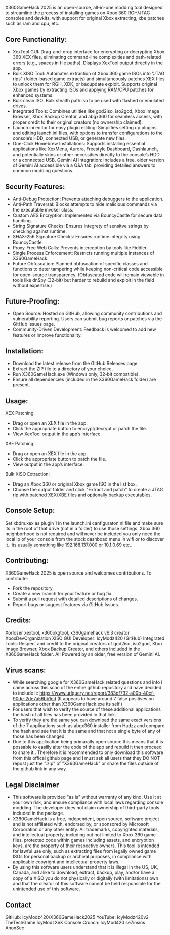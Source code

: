 X360GameHack 2025 is an open-source, all-in-one modding tool designed to streamline the process of installing games on Xbox 360 RGH/JTAG consoles and devkits, with support for original Xbox extracting, xbe patches such as ram and cpu, etc.

Core Functionality:
----------------------------------------------------
- XexTool GUI: Drag-and-drop interface for encrypting or decrypting Xbox 360 XEX files, eliminating command-line complexities and path-related errors (e.g., spaces in file paths). Displays XexTool output directly in the app.
- Bulk XISO Tool: Automates extraction of Xbox 360 game ISOs into "JTAG rips" (folder-based game extracts) and simultaneously patches XEX files to unlock them for RGH, XDK, or badupdate exploit. Supports original Xbox games by extracting ISOs and applying RAM/CPU patches for enhanced systems. 
- Bulk clean ISO: Bulk stealth path iso to be used with flashed or emulated drives.
- Integrated Tools: Combines utilities like god2iso, iso2god, Xbox Image Browser, Xbox Backup Creator, and abgx360 for seamless access, with proper credit to their original creators (no ownership claimed).
- Launch.ini editor for easy plugin editing: Simplifies setting up plugins and editing launch.ini files, with options to transfer configurations to the console’s HDD, connected USB, or generate new files.
- One-Click Homebrew Installations: Supports installing essential applications like XexMenu, Aurora, Freestyle Dashboard, Dashlaunch, and potentially skins or other necessities directly to the console’s HDD or a connected USB.
Gemini AI Integration: Includes a free, older version of Gemini AI accessible via a Q&A tab, providing detailed answers to common modding questions.

Security Features:
----------------------------------------------------
- Anti-Debug Protection: Prevents attaching debuggers to the application.
- Anti-Path Traversal: Blocks attempts to hide malicious commands via the executable invoker class.
- Custom AES Encryption: Implemented via BouncyCastle for secure data handling.
- String Signature Checks: Ensures integrety of sensitve strings by checking against runtime.
- SHA3-256 Signature Checks: Ensures runtime integrity using BouncyCastle.
- Proxy-Free Web Calls: Prevents interception by tools like Fiddler.
- Single Process Enforcement: Restricts running multiple instances of X360GameHack.
- Future Obfuscation: Planned obfuscation of specific classes and functions to deter tampering while keeping non-critical code accessible for open-source transparency. 
(Obfuscated code will remain viewable in tools like dnSpy (32-bit) but harder to rebuild and exploit in the field without expertise.)

Future-Proofing:
----------------------------------------------------
- Open Source: Hosted on GitHub, allowing community contributions and vulnerability reporting. Users can submit bug reports or patches via the GitHub Issues page.
- Community-Driven Development: Feedback is welcomed to add new features or improve functionality.

Installation:
----------------------------------------------------
- Download the latest release from the GitHub Releases page.
- Extract the ZIP file to a directory of your choice.
- Run X360GameHack.exe (Windows only, 32-bit compatible).
- Ensure all dependencies (included in the X360GameHack folder) are present.

Usage:
----------------------------------------------------

XEX Patching:
- Drag or open an XEX file in the app.
- Click the appropriate button to encrypt/decrypt or patch the file.
- View XexTool output in the app’s interface.

XBE Patching:
- Drag or open an XEX file in the app.
- Click the appropriate button to patch the file.
- View output in the app’s interface.

Bulk XISO Extraction:
- Drag an Xbox 360 or original Xbox game ISO in the list box.
- Choose the output folder and click "Extract and patch" to create a JTAG rip with patched XEX/XBE files and optionally backup executables.

Console Setup:
----------------------------------------------------
Set xbdm.xex as plugin 1 in the launch.ini canfiguraton ni file and make sure its in the root of that drive (not in a folder) to use those settings.
Xbox 360 neighborhood is not required and will never be included you only need the local ip of your console from the stock dashboad menu in wifi or to discover it.. its usually something like 192.168.137.000 or 10.1.0.69 etc..

Contributing:
----------------------------------------------------
X360GameHack 2025 is open source and welcomes contributions. To contribute:

- Fork the repository.
- Create a new branch for your feature or bug fix.
- Submit a pull request with detailed descriptions of changes.
- Report bugs or suggest features via GitHub Issues.

Credits:
----------------------------------------------------
Xorloser xextool, x360pkgtool, x360gamehack v6.3 creator
XboxDevOrganization XISO
GUI Developer: IcyModz420 (GitHub)
Integrated Tools: Respect and credit to the original creators of god2iso, iso2god, Xbox Image Browser, Xbox Backup Creator, and others included in the X360GameHack folder.
AI: Powered by an older, free version of Gemini AI.

Virus scans:
----------------------------------------------------
- While searching google for X360GameHack related questions and info I came across this scan of the entire github repository and have decided to include it:
https://www.urlquery.net/report/383df792-a00b-40cf-90de-2de7a56bb1ed
(It appears to have around 7 false positives on applications other than X360GameHack.exe its self.)
- For users that wish to verify the source of these additional applications the hash of all files has been provided in that link.
- To verify they are the same you can download the same exact versions of the 7 applications such as abgx360 installer from Hadzz and compare the hash and see that it is the same and that not a single byte of any of those has been changed. 
- Due to this application being primarally open source this means that it is possable to easilly alter the code of the app and rebuild it then proceed to share it.. Therefore it is recommended to only download this software from this offical github page and I must ask all users that they DO NOT repost just the ".zip" of "X360GameHack" or share the files outside of the github link in any way.

Legal Disclaimer
----------------------------------------------------
- This software is provided "as is" without warranty of any kind. Use it at your own risk, and ensure compliance with local laws regarding console modding. The developer does not claim ownership of third-party tools included in the package.
- X360GameHack is a free, independent, open source, software project and is not affiliated with, endorsed by, or sponsored by Microsoft Corporation or any other entity. All trademarks, copyrighted materials, and intellectual property, including but not limited to Xbox 360 game files, protected code within games including assets, and encryption keys, are the property of their respective owners. This tool is intended for lawful use only, such as extracting files from legally owned game ISOs for personal backup or archival purposes, in compliance with applicable copyright and intellectual property laws.
- By using this software users understand that it is illegal in the US, UK, Canada, and alike to download, extract, backup, play, and/or have a copy of a XiSO you do not physically or digitally (with limitations) own and that the creator of this software cannot be held responsible for the unintended use of this software.

Contact
----------------------------------------------------
GitHub: IcyModz420/X360GameHack2025
YouTube: IcyModz420v2
TheTechGame IcyModzXeX
Console Crunch: IcyMod420
se7insins AnonSec
